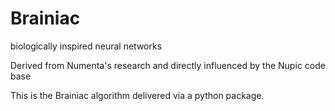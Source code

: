 # Brainiac
biologically inspired neural networks

Derived from Numenta's research and directly influenced by the Nupic code base

This is the Brainiac algorithm delivered via a python package.


